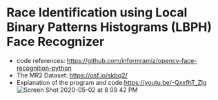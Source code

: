 # Race Identification using Local Binary Patterns Histograms (LBPH) Face Recognizer
- code references: https://github.com/informramiz/opencv-face-recognition-python
- The MR2 Dataset: https://osf.io/skbq2/
- Explanation of the program and code:https://youtu.be/-QxxfhT_Zlg
![Screen Shot 2020-05-02 at 8 09 42 PM](https://user-images.githubusercontent.com/32093736/86346483-2e342e80-bc87-11ea-9b80-4526e047367c.png)

